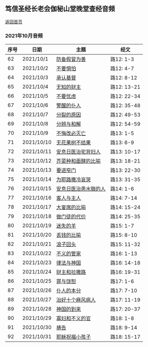 ## 笃信圣经长老会伽秘山堂晚堂查经音频

[返回首页](index)

### 2021年10月音频

|序号|日期|主题|经文|
|---|----|---|---|
|62|2021/10/1|[防备假冒为善](https://carmelbible.sgp1.digitaloceanspaces.com/202110/Luke62.mp3)|路12: 1-3|
|63|2021/10/2|[不要惧怕](https://carmelbible.sgp1.digitaloceanspaces.com/202110/Luke63.mp3)|路12: 4-7|
|64|2021/10/3|[承认基督](https://carmelbible.sgp1.digitaloceanspaces.com/202110/Luke64.mp3)|路12: 8-12|
|65|2021/10/4|[无知的财主](https://carmelbible.sgp1.digitaloceanspaces.com/202110/Luke65.mp3)|路12: 13-21|
|66|2021/10/5|[不要忧虑](https://carmelbible.sgp1.digitaloceanspaces.com/202110/Luke66.mp3)|路12: 22-34|
|67|2021/10/6|[警醒的仆人](https://carmelbible.sgp1.digitaloceanspaces.com/202110/Luke67.mp3)|路12: 35-48|
|68|2021/10/7|[分裂的原因](https://carmelbible.sgp1.digitaloceanspaces.com/202110/Luke68.mp3)|路12: 49-53|
|69|2021/10/8|[分辨与和解](https://carmelbible.sgp1.digitaloceanspaces.com/202110/Luke69.mp3)|路12: 54-59|
|70|2021/10/9|[不悔改必灭亡](https://carmelbible.sgp1.digitaloceanspaces.com/202110/Luke70.mp3)|路13: 1-5|
|71|2021/10/10|[无花果树不结果](https://carmelbible.sgp1.digitaloceanspaces.com/202110/Luke71.mp3)|路13: 6-9|
|72|2021/10/11|[安息日医治驼背妇人](https://carmelbible.sgp1.digitaloceanspaces.com/202110/Luke72.mp3)|路13: 10-17|
|73|2021/10/12|[芥菜种和面酵的比喻](https://carmelbible.sgp1.digitaloceanspaces.com/202110/Luke73.mp3)|路13: 18-21|
|74|2021/10/13|[要进窄门](https://carmelbible.sgp1.digitaloceanspaces.com/202110/Luke74.mp3)|路13: 22-30|
|75|2021/10/14|[为耶路撒冷哀哭](https://carmelbible.sgp1.digitaloceanspaces.com/202110/Luke75.mp3)|路13: 31-35|
|76|2021/10/15|[安息日医治患水臌的人](https://carmelbible.sgp1.digitaloceanspaces.com/202110/Luke76.mp3)|路14: 1-6|
|77|2021/10/16|[客人与主人](https://carmelbible.sgp1.digitaloceanspaces.com/202110/Luke77.mp3)|路14: 7-14|
|78|2021/10/17|[大宴席的比喻](https://carmelbible.sgp1.digitaloceanspaces.com/202110/Luke78.mp3)|路14: 15-24|
|79|2021/10/18|[做门徒的代价](https://carmelbible.sgp1.digitaloceanspaces.com/202110/Luke79.mp3)|路14: 25-35|
|80|2021/10/19|[迷失的羊](https://carmelbible.sgp1.digitaloceanspaces.com/202110/Luke80.mp3)|路15: 1-7|
|81|2021/10/20|[丢钱的比喻](https://carmelbible.sgp1.digitaloceanspaces.com/202110/Luke81.mp3)|路15: 8-10|
|82|2021/10/21|[浪子回头](https://carmelbible.sgp1.digitaloceanspaces.com/202110/Luke82.mp3)|路15: 11-32|
|83|2021/10/22|[不义的管家](https://carmelbible.sgp1.digitaloceanspaces.com/202110/Luke83.mp3)|路16: 1-13|
|84|2021/10/23|[律法与神国](https://carmelbible.sgp1.digitaloceanspaces.com/202110/Luke84.mp3)|路16: 14-18|
|85|2021/10/24|[财主和拉撒路](https://carmelbible.sgp1.digitaloceanspaces.com/202110/Luke85.mp3)|路16: 19-31|
|86|2021/10/25|[罪与饶恕](https://carmelbible.sgp1.digitaloceanspaces.com/202110/Luke86.mp3)|路17: 1-6|
|87|2021/10/26|[仆人的本分](https://carmelbible.sgp1.digitaloceanspaces.com/202110/Luke87.mp3)|路17: 7-10|
|88|2021/10/27|[治好十个麻风病人](https://carmelbible.sgp1.digitaloceanspaces.com/202110/Luke88.mp3)|路17: 11-19|
|89|2021/10/28|[神国的到来](https://carmelbible.sgp1.digitaloceanspaces.com/202110/Luke89.mp3)|路17: 20-37|
|90|2021/10/29|[寡妇和不义的官](https://carmelbible.sgp1.digitaloceanspaces.com/202110/Luke90.mp3)|路18: 1-8|
|91|2021/10/30|[祷告](https://carmelbible.sgp1.digitaloceanspaces.com/202110/Luke91.mp3)|路18: 9-14|
|92|2021/10/31|[耶稣祝福小孩子](https://carmelbible.sgp1.digitaloceanspaces.com/202110/Luke92.mp3)|路18: 15-17|

